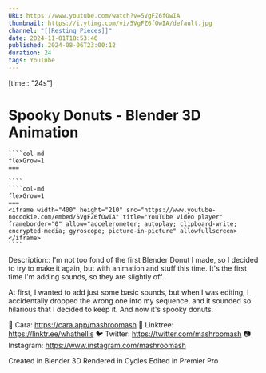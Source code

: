 ```yaml
---
URL: https://www.youtube.com/watch?v=5VgFZ6fOwIA
thumbnail: https://i.ytimg.com/vi/5VgFZ6fOwIA/default.jpg
channel: "[[Resting Pieces]]"
date: 2024-11-01T18:53:46
published: 2024-08-06T23:00:12
duration: 24
tags: YouTube
---
```

[time:: "24s"]
# Spooky Donuts - Blender 3D Animation
`````col
````col-md
flexGrow=1
===
 
````
````col-md
flexGrow=1
===
<iframe width="400" height="210" src="https://www.youtube-nocookie.com/embed/5VgFZ6fOwIA" title="YouTube video player" frameborder="0" allow="accelerometer; autoplay; clipboard-write; encrypted-media; gyroscope; picture-in-picture" allowfullscreen></iframe>
````
`````
Description:: I'm not too fond of the first Blender Donut I made, so I decided to try to make it again, but with animation and stuff this time. 
It's the first time I'm adding sounds, so they are slightly off.

At first, I wanted to add just some basic sounds, but when I was editing, I accidentally dropped the wrong one into my sequence, and it sounded so hilarious that I decided to keep it. And now it's spooky donuts. 

💖 Cara: https://cara.app/mashroomash
🌱 Linktree: https://linktr.ee/whathellis
🐦 Twitter: https://twitter.com/mashroomash
📷 Instagram: https://www.instagram.com/mashroomash

Created in Blender 3D
Rendered in Cycles
Edited in Premier Pro

